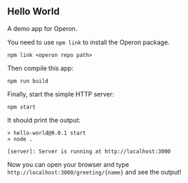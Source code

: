 ## Hello World

A demo app for Operon.

You need to use `npm link` to install the Operon package.

```shell
npm link <operon repo path>
```

Then compile this app:
```shell
npm run build
```

Finally, start the simple HTTP server:
```shell
npm start
```

It should print the output:
```shell
> hello-world@0.0.1 start
> node .

[server]: Server is running at http://localhost:3000
```

Now you can open your browser and type `http://localhost:3000/greeting/{name}` and see the output!